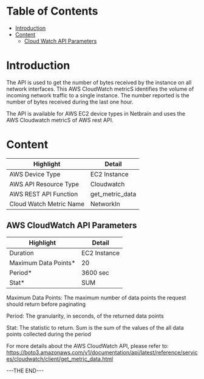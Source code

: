 # Table of Contents
- [Introduction](#introduction)
- [Content](#content)
    - [Cloud Watch API Parameters](#content-1) 


# Introduction <a name="introduction"></a>
The API is used to get the number of bytes received by the instance on all network interfaces. This AWS CloudWatch metricS identifies the volume of incoming network traffic to a single instance. 
The number reported is the number of bytes received during the last one hour.

The API is available for AWS EC2 device types in Netbrain and uses the AWS Cloudwatch metricS of AWS rest API.

# Content <a name="content"></a>
|**Highlight**|**Detail**|
|------|------|
| AWS Device Type | EC2 Instance |
| AWS API Resource Type | Cloudwatch |
| AWS REST API Function | get_metric_data |
| Cloud Watch Metric Name | NetworkIn |

## AWS CloudWatch API Parameters <a name="content-1"></a>

|**Highlight**|**Detail**|
|------|------|
| Duration | EC2 Instance |
| Maximum Data Points* | 20 |
| Period* | 3600 sec |
| Stat* | SUM |

Maximum Data Points: The maximum number of data points the request should return before paginating

Period: The granularity, in seconds, of the returned data points

Stat: The statistic to return. Sum is the sum of the values of the all data points collected during the period




For more details about the AWS CloudWatch API, please refer to: https://boto3.amazonaws.com/v1/documentation/api/latest/reference/services/cloudwatch/client/get_metric_data.html

---THE END---
